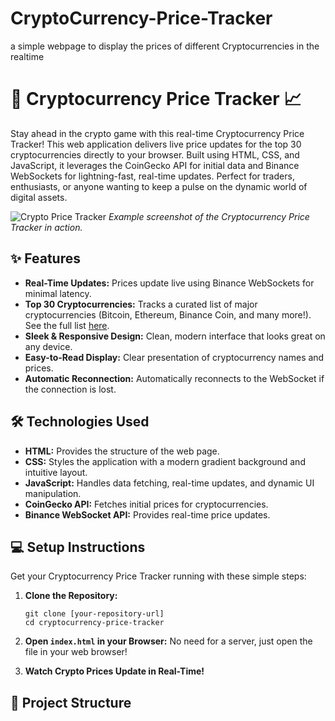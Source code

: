 # CryptoCurrency-Price-Tracker
a simple webpage to display the prices of different Cryptocurrencies in the realtime 



# 🚀 Cryptocurrency Price Tracker 📈

Stay ahead in the crypto game with this real-time Cryptocurrency Price Tracker! This web application delivers live price updates for the top 30 cryptocurrencies directly to your browser. Built using HTML, CSS, and JavaScript, it leverages the CoinGecko API for initial data and Binance WebSockets for lightning-fast, real-time updates. Perfect for traders, enthusiasts, or anyone wanting to keep a pulse on the dynamic world of digital assets.

![Crypto Price Tracker](link-to-screenshot-or-gif-of-your-project)
*Example screenshot of the Cryptocurrency Price Tracker in action.*

## ✨ Features

*   **Real-Time Updates:** Prices update live using Binance WebSockets for minimal latency.
*   **Top 30 Cryptocurrencies:** Tracks a curated list of major cryptocurrencies (Bitcoin, Ethereum, Binance Coin, and many more!).  See the full list [here](#cryptocurrency-list).
*   **Sleek & Responsive Design:** Clean, modern interface that looks great on any device.
*   **Easy-to-Read Display:** Clear presentation of cryptocurrency names and prices.
*   **Automatic Reconnection:** Automatically reconnects to the WebSocket if the connection is lost.

## 🛠️ Technologies Used

*   **HTML:** Provides the structure of the web page.
*   **CSS:** Styles the application with a modern gradient background and intuitive layout.
*   **JavaScript:** Handles data fetching, real-time updates, and dynamic UI manipulation.
*   **CoinGecko API:** Fetches initial prices for cryptocurrencies.
*   **Binance WebSocket API:** Provides real-time price updates.

## 💻 Setup Instructions

Get your Cryptocurrency Price Tracker running with these simple steps:

1.  **Clone the Repository:**

    ```
    git clone [your-repository-url]
    cd cryptocurrency-price-tracker
    ```

2.  **Open `index.html` in your Browser:**  No need for a server, just open the file in your web browser!

3.  **Watch Crypto Prices Update in Real-Time!**

## 📂 Project Structure

